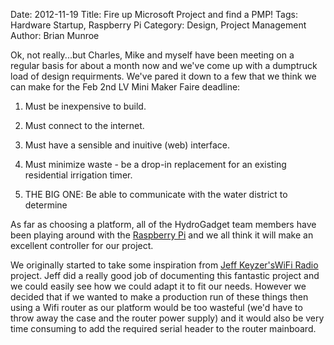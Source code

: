 Date: 2012-11-19
Title: Fire up Microsoft Project and find a PMP!
Tags: Hardware Startup, Raspberry Pi
Category: Design, Project Management
Author: Brian Munroe


Ok, not really...but Charles, Mike and myself have been meeting on a regular basis for about a month
now and we've come up with a dumptruck load of design requirments.  We've pared
it down to a few that we think we can make for the Feb 2nd LV Mini Maker
Faire deadline:


1.  Must be inexpensive to build.
2.  Must connect to the internet.
3.  Must have a sensible and inuitive (web) interface.
4.  Must minimize waste - be a drop-in replacement for an existing residential
irrigation timer.

5.  THE BIG ONE:  Be able to communicate with the water district to determine 


As far as choosing a platform, all of the HydroGadget team members have been
playing around with the [Raspberry Pi](http://www.raspberrypi.org/) and we all think it will make an excellent controller for our project.


We originally started to take some inspiration from [Jeff
Keyzer's](http://mightyohm.com/blog/about/)[WiFi
Radio](http://mightyohm.com/blog/2008/10/building-a-wifi-radio-part-1-introduction/)
project.  Jeff did a really good job of documenting this fantastic project and we
could easily see how we could adapt it to fit our needs.  However we decided that
if we wanted to make a production run of these things then using a Wifi router as
our platform would be too wasteful (we'd have to throw away the case and the
router power supply) and it would also be very time consuming to add the required
serial header to the router mainboard.



